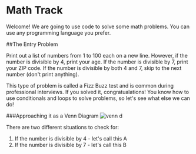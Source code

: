 # Math Track

Welcome! We are going to use code to solve some math problems. You can use any programming language you prefer.

##The Entry Problem

Print out a list of numbers from 1 to 100 each on a new line. However, if the number is divisible by 4, print your age. If the number is divisible by 7, print your ZIP code. If the number is divisible by both 4 and 7, skip to the next number (don't print anything).

This type of problem is called a Fizz Buzz test and is common during professional interviews. If you solved it, congratualations! You know how to use conditionals and loops to solve problems, so let's see what else we can do!

###Approaching it as a Venn Diagram
![venn d](http://uvalaw.typepad.com/.a/6a00d8349d72fd69e201676818db67970b-pi)

There are two different situations to check for:

1. If the number is divisible by 4 - let's call this A
2. If the number is divisible by 7 - let's call this B


